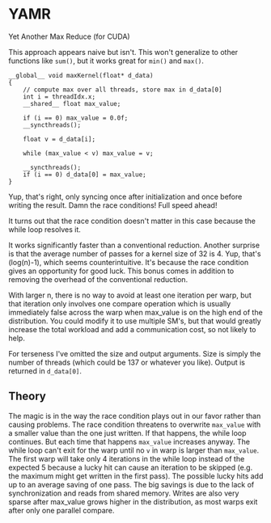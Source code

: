 # YAMR
 Yet Another Max Reduce (for CUDA)

This approach appears naive but isn't. This won't generalize to other functions like `sum()`, but it works great for `min()` and `max()`.

    __global__ void maxKernel(float* d_data)
    { 
        // compute max over all threads, store max in d_data[0]
        int i = threadIdx.x;
        __shared__ float max_value;
    
        if (i == 0) max_value = 0.0f;
        __syncthreads();
    
        float v = d_data[i];
    
        while (max_value < v) max_value = v;
    
        __syncthreads();
        if (i == 0) d_data[0] = max_value;
    }

Yup, that's right, only syncing once after initialization and once before writing the result. Damn the race conditions! Full speed ahead!

It turns out that the race condition doesn't matter in this case because the while loop resolves it.

It works significantly faster than a conventional reduction. Another surprise is that the average number of passes for a kernel size of 32 is 4. Yup, that's (log(n)-1), which seems counterintuitive. It's because the race condition gives an opportunity for good luck. This bonus comes in addition to removing the overhead of the conventional reduction.

With larger n, there is no way to avoid at least one iteration per warp, but that iteration only involves one compare operation which is usually immediately false across the warp when max_value is on the high end of the distribution. You could modify it to use multiple SM's, but that would greatly increase the total workload and add a communication cost, so not likely to help.

For terseness I've omitted the size and output arguments. Size is simply the number of threads (which could be 137 or whatever you like). Output is returned in `d_data[0]`.

## Theory

The magic is in the way the race condition plays out in our favor rather than causing problems. The race condition threatens to overwrite `max_value` with a smaller value than the one just written. If that happens, the while loop continues. But each time that happens `max_value` increases anyway. The while loop can't exit for the warp until no `v` in warp is larger than `max_value`. The first warp will take only 4 iterations in the while loop instead of the expected 5 because a lucky hit can cause an iteration to be skipped (e.g. the maximum might get written in the first pass). The possible lucky hits add up to an average saving of one pass. The big savings is due to the lack of synchronization and reads from shared memory. Writes are also very sparse after max_value grows higher in the distribution, as most warps exit after only one parallel compare.
